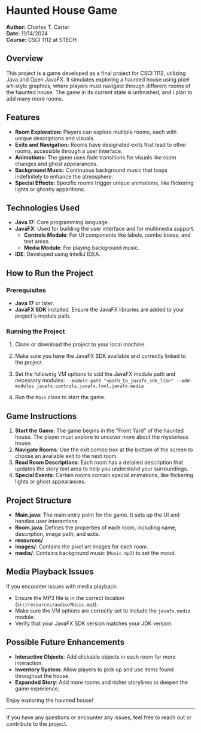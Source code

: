 # Haunted House Game

**Author:** Charles T. Carter  
**Date:** 11/14/2024  
**Course:** CSCI 1112 at STECH

## Overview
This project is a game developed as a final project for CSCI 1112, utilizing Java and Open JavaFX. It simulates exploring a haunted house using pixel art-style graphics, where players must navigate through different rooms of the haunted house.
The game in its current state is unfinished, and I plan to add many more rooms.

## Features
- **Room Exploration:** Players can explore multiple rooms, each with unique descriptions and visuals.
- **Exits and Navigation:** Rooms have designated exits that lead to other rooms, accessible through a user interface.
- **Animations:** The game uses fade transitions for visuals like room changes and ghost appearances.
- **Background Music:** Continuous background music that loops indefinitely to enhance the atmosphere.
- **Special Effects:** Specific rooms trigger unique animations, like flickering lights or ghostly apparitions.

## Technologies Used
- **Java 17**: Core programming language.
- **JavaFX**: Used for building the user interface and for multimedia support.
  - **Controls Module**: For UI components like labels, combo boxes, and text areas.
  - **Media Module**: For playing background music.
- **IDE**: Developed using IntelliJ IDEA.

## How to Run the Project
### Prerequisites
- **Java 17** or later.
- **JavaFX SDK** installed. Ensure the JavaFX libraries are added to your project's module path.

### Running the Project
1. Clone or download the project to your local machine.
2. Make sure you have the JavaFX SDK available and correctly linked to the project.
3. Set the following VM options to add the JavaFX module path and necessary modules:
`--module-path "<path_to_javafx_sdk_lib>" --add-modules javafx.controls,javafx.fxml,javafx.media`

4. Run the `Main` class to start the game.

## Game Instructions
1. **Start the Game**: The game begins in the "Front Yard" of the haunted house. The player must explore to uncover more about the mysterious house.
2. **Navigate Rooms**: Use the exit combo box at the bottom of the screen to choose an available exit to the next room.
3. **Read Room Descriptions**: Each room has a detailed description that updates the story text area to help you understand your surroundings.
4. **Special Events**: Certain rooms contain special animations, like flickering lights or ghost appearances.

## Project Structure
- **Main.java**: The main entry point for the game. It sets up the UI and handles user interactions.
- **Room.java**: Defines the properties of each room, including name, description, image path, and exits.
- **resources/**
- **images/**: Contains the pixel art images for each room.
- **media/**: Contains background music (`Music.mp3`) to set the mood.

## Media Playback Issues
If you encounter issues with media playback:
- Ensure the MP3 file is in the correct location (`src/resources/audio/Music.mp3`).
- Make sure the VM options are correctly set to include the `javafx.media` module.
- Verify that your JavaFX SDK version matches your JDK version.

## Possible Future Enhancements
- **Interactive Objects**: Add clickable objects in each room for more interaction.
- **Inventory System**: Allow players to pick up and use items found throughout the house.
- **Expanded Story**: Add more rooms and richer storylines to deepen the game experience.


Enjoy exploring the haunted house!

---

If you have any questions or encounter any issues, feel free to reach out or contribute to the project.
